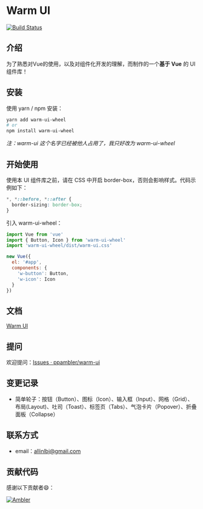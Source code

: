 # Warm UI 

[![Build Status](https://travis-ci.org/ppambler/warm-ui.svg?branch=master)](https://travis-ci.org/ppambler/warm-ui)

## 介绍

为了熟悉对Vue的使用，以及对组件化开发的理解，而制作的一个**基于 Vue**  的 UI 组件库！

## 安装

使用 yarn / npm 安装：

``` bash
yarn add warm-ui-wheel
# or
npm install warm-ui-wheel
```

*注：warm-ui 这个名字已经被他人占用了，我只好改为 warm-ui-wheel*

## 开始使用

使用本 UI 组件库之前，请在 CSS 中开启 border-box，否则会影响样式。代码示例如下：

``` css
*, *::before, *::after {
  border-sizing: border-box;
}
```

引入 warm-ui-wheel：

``` js
import Vue from 'vue'
import { Button, Icon } from 'warm-ui-wheel'
import 'warm-ui-wheel/dist/warm-ui.css'

new Vue({
  el: '#app',
  components: {
    'w-button': Button,
    'w-icon': Icon
  }
})
```

## 文档

[Warm UI](https://ppambler.github.io/warm-ui/)

## 提问

欢迎提问：[Issues · ppambler/warm-ui](https://github.com/ppambler/warm-ui/issues)

## 变更记录

- 简单轮子：按钮（Button）、图标（Icon）、输入框（Input）、网格（Grid）、布局(Layout)、吐司（Toast）、标签页（Tabs）、气泡卡片（Popover）、折叠面板（Collapse）

## 联系方式

- email：allinlbj@gmail.com

## 贡献代码

感谢以下贡献者😄：

[![Ambler](https://avatars3.githubusercontent.com/u/36479648?s=60&v=4)](https://github.com/ppambler/warm-ui/graphs/contributors)




